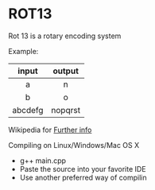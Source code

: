 # ROT13
Rot 13 is a rotary encoding system

Example:

| input | output| 
|  :-:  |  :-:  |
|   a   |   n   |
|   b   |   o   |
| abcdefg | nopqrst |

Wikipedia for [Further info](https://en.wikipedia.org/wiki/ROT13)

Compiling on Linux/Windows/Mac OS X
  - g++ main.cpp
  - Paste the source into your favorite IDE
  - Use another preferred way of compilin
